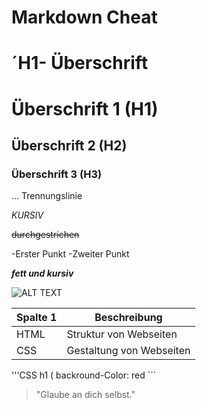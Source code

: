 # Markdown Cheat

# ´H1- Überschrift

# Überschrift 1 (H1)

## Überschrift 2 (H2)

### Überschrift 3 (H3)

... Trennungslinie

_KURSIV_

~~durchgestrichen~~

-Erster Punkt
-Zweiter Punkt

**_fett und kursiv_**



![ ALT TEXT](https://picsum.photos/300/300)





| Spalte 1 | Beschreibung                |
| ---------| ----------------------------|  
|HTML      | Struktur von Webseiten      |
|CSS       | Gestaltung von Webseiten    |

'''CSS 
h1 ( backround-Color: red
´´´
> "Glaube an dich selbst."
<p style="color:red text-allgin:center"














